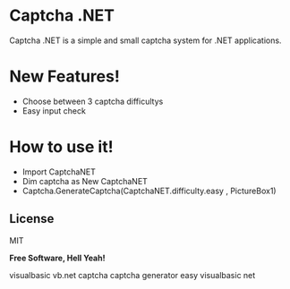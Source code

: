 # Captcha .NET
Captcha .NET is a simple and small captcha system for .NET applications.

# New Features!

  - Choose between 3 captcha difficultys
  - Easy input check
  
# How to use it!
  - Import CaptchaNET
  - Dim captcha as New CaptchaNET
  - Captcha.GenerateCaptcha(CaptchaNET.difficulty.easy , PictureBox1)

License
----

MIT


**Free Software, Hell Yeah!**

visualbasic vb.net captcha captcha generator easy visualbasic net

[//]: # (These are reference links used in the body of this note and get stripped out when the markdown processor does its job. There is no need to format nicely because it shouldn't be seen. Thanks SO - http://stackoverflow.com/questions/4823468/store-comments-in-markdown-syntax)
